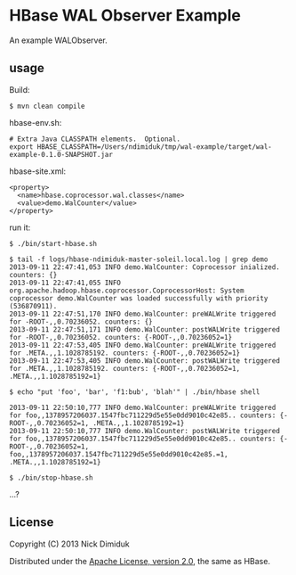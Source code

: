 # HBase WAL Observer Example

An example WALObserver.

## usage

Build:

    $ mvn clean compile

hbase-env.sh:

    # Extra Java CLASSPATH elements.  Optional.
    export HBASE_CLASSPATH=/Users/ndimiduk/tmp/wal-example/target/wal-example-0.1.0-SNAPSHOT.jar

hbase-site.xml:

    <property>
      <name>hbase.coprocessor.wal.classes</name>
      <value>demo.WalCounter</value>
    </property>

run it:

    $ ./bin/start-hbase.sh

    $ tail -f logs/hbase-ndimiduk-master-soleil.local.log | grep demo
    2013-09-11 22:47:41,053 INFO demo.WalCounter: Coprocessor inialized. counters: {}
    2013-09-11 22:47:41,055 INFO org.apache.hadoop.hbase.coprocessor.CoprocessorHost: System coprocessor demo.WalCounter was loaded successfully with priority (536870911).
    2013-09-11 22:47:51,170 INFO demo.WalCounter: preWALWrite triggered for -ROOT-,,0.70236052. counters: {}
    2013-09-11 22:47:51,171 INFO demo.WalCounter: postWALWrite triggered for -ROOT-,,0.70236052. counters: {-ROOT-,,0.70236052=1}
    2013-09-11 22:47:53,405 INFO demo.WalCounter: preWALWrite triggered for .META.,,1.1028785192. counters: {-ROOT-,,0.70236052=1}
    2013-09-11 22:47:53,405 INFO demo.WalCounter: postWALWrite triggered for .META.,,1.1028785192. counters: {-ROOT-,,0.70236052=1, .META.,,1.1028785192=1}

    $ echo "put 'foo', 'bar', 'f1:bub', 'blah'" | ./bin/hbase shell

    2013-09-11 22:50:10,777 INFO demo.WalCounter: preWALWrite triggered for foo,,1378957206037.1547fbc711229d5e55e0dd9010c42e85.. counters: {-ROOT-,,0.70236052=1, .META.,,1.1028785192=1}
    2013-09-11 22:50:10,777 INFO demo.WalCounter: postWALWrite triggered for foo,,1378957206037.1547fbc711229d5e55e0dd9010c42e85.. counters: {-ROOT-,,0.70236052=1, foo,,1378957206037.1547fbc711229d5e55e0dd9010c42e85.=1, .META.,,1.1028785192=1}

    $ ./bin/stop-hbase.sh

...?

## License

Copyright (C) 2013 Nick Dimiduk

Distributed under the [Apache License, version 2.0][0], the same as HBase.

[0]: http://www.apache.org/licenses/LICENSE-2.0.html
